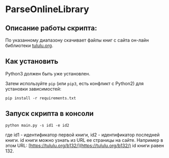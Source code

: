 # ParseOnlineLibrary

## Описание работы скрипта:

По указанному диапазону скачивает файлы книг с сайта он-лайн библиотеки [tululu.org](https://tululu.org). 


## Как установить

Python3 должен быть уже установлен.

Затем используйте `pip` (или `pip3`, есть конфликт с Python2) для установки зависимостей:

```
pip install -r requirements.txt
```

## Запуск скрипта в консоли

```python main.py -s id1 -e id2```

где id1 - идентификатор первой книги, id2 - идентификатор последней книги. 
id книги можно узнать из URL ее страницы на сайте.  Например в этом URL: [https://tululu.org/b132/](https://tululu.org/b132/) id книги равен 132. 









